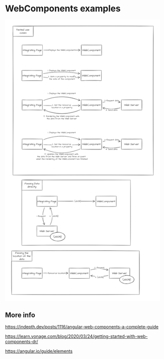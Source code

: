 # WebComponents examples

![Alt text](./img/Use-cases.png "use-cases")

## More info
https://indepth.dev/posts/1116/angular-web-components-a-complete-guide

https://learn.vonage.com/blog/2020/03/24/getting-started-with-web-components-dr/

https://angular.io/guide/elements